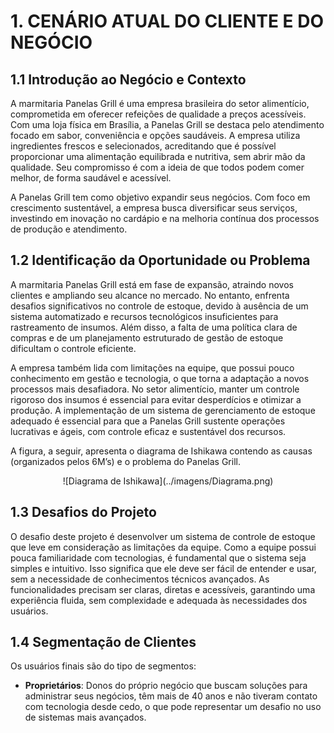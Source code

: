 # **1. CENÁRIO ATUAL DO CLIENTE E DO NEGÓCIO**

## **1.1 Introdução ao Negócio e Contexto**
A marmitaria Panelas Grill é uma empresa brasileira do setor alimentício, comprometida em oferecer refeições de qualidade a preços acessíveis. Com uma loja física em Brasília, a Panelas Grill se destaca pelo atendimento focado em sabor, conveniência e opções saudáveis. A empresa utiliza ingredientes frescos e selecionados, acreditando que é possível proporcionar uma alimentação equilibrada e nutritiva, sem abrir mão da qualidade. Seu compromisso é com a ideia de que todos podem comer melhor, de forma saudável e acessível.

A Panelas Grill tem como objetivo expandir seus negócios. Com foco em crescimento sustentável, a empresa busca diversificar seus serviços, investindo em inovação no cardápio e na melhoria contínua dos processos de produção e atendimento.

## **1.2 Identificação da Oportunidade ou Problema**
A marmitaria Panelas Grill está em fase de expansão, atraindo novos clientes e ampliando seu alcance no mercado. No entanto, enfrenta desafios significativos no controle de estoque, devido à ausência de um sistema automatizado e recursos tecnológicos insuficientes para rastreamento de insumos. Além disso, a falta de uma política clara de compras e de um planejamento estruturado de gestão de estoque dificultam o controle eficiente.

A empresa também lida com limitações na equipe, que possui pouco conhecimento em gestão e tecnologia, o que torna a adaptação a novos processos mais desafiadora. No setor alimentício, manter um controle rigoroso dos insumos é essencial para evitar desperdícios e otimizar a produção. A implementação de um sistema de gerenciamento de estoque adequado é essencial para que a Panelas Grill sustente operações lucrativas e ágeis, com controle eficaz e sustentável dos recursos.

A figura, a seguir, apresenta o diagrama de Ishikawa contendo as causas (organizados pelos 6M’s) e o problema do Panelas Grill.

<center>
  ![Diagrama de Ishikawa](../imagens/Diagrama.png)
</center>



## **1.3 Desafios do Projeto**
O desafio deste projeto é desenvolver um sistema de controle de estoque que leve em consideração as limitações da equipe. Como a equipe possui pouca familiaridade com tecnologias, é fundamental que o sistema seja simples e intuitivo. Isso significa que ele deve ser fácil de entender e usar, sem a necessidade de conhecimentos técnicos avançados. As funcionalidades precisam ser claras, diretas e acessíveis, garantindo uma experiência fluida, sem complexidade e adequada às necessidades dos usuários.

## **1.4 Segmentação de Clientes**
Os usuários finais são do tipo de segmentos:

- **Proprietários**: Donos do próprio negócio que buscam soluções para administrar seus negócios, têm mais de 40 anos e não tiveram contato com tecnologia desde cedo, o que pode representar um desafio no uso de sistemas mais avançados.
